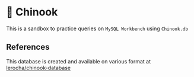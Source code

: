 # :orange_book: Chinook #
This is a sandbox to practice queries on `MySQL Workbench` using `Chinook.db`

## References ##
This database is created and available on various format at [lerocha/chinook-database](https://github.com/lerocha/chinook-database)